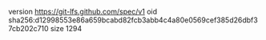 version https://git-lfs.github.com/spec/v1
oid sha256:d12998553e86a659bcabd82fcb3abb4c4a80e0569cef385d26dbf37cb202c710
size 1294
